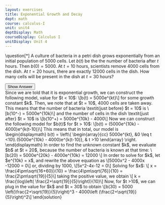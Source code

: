 ```yaml
---
layout: exercises
title: Exponential Growth and Decay
dept: math
course: calculus-I
unit: unit4
deptDisplay: Math
courseDisplay: Calculus I
unitDisplay: Unit 4
---
```


\question[$*$] A culture of bacteria in a petri dish grows exponentially from an initial population of 5000 cells. Let $b(t)$ be the the number of bacteria after $t$ hours. Then $b(0) = 5000$. At $t = 10$ hours, scientists remove 4000 cells from the dish. At $t = 20$ hours, there are exactly 12000 cells in the dish. How many cells will be present in the dish at $t = 30$ hours?

<div class="answerBox">
<button onclick="myFunction('answer1')" class="answerButton">Show Answer</button>
<div  id="answer1" class="answer" >
Since we are told that it is exponential growth, we can construct the following model, value for $t < 10$:
\[b(t) = 5000e^{kt}\]
for some growth constant $k$. Then, we note that at $t = 10$, 4000 cells are taken away. This means that the number of bacteria \textit{just before} $t = 10$ is 
\[b(10^-) = 5000e^{10k}\]
and the number of cells in the dish \textit{just after} $t = 10$ is
\[b(10^+) = 5000e^{10k} - 4000\]
Now we can construct the following model for $b(t)$ for $t > 10$:
\[b(t) = (5000e^{10k} - 4000)e^{k(t-10)}\]
This means that in total, our model is 
\begin{displaymath}
b(t) = \left\{
\begin{array}{cc}
5000e^{kt}, &0 \leq t <10\\
(5000e^{10k} - 4000)e^{k(t-10)}, & t >10
\end{array}
\right.
\end{displaymath}
In order to find the unknown constant $k$, we evaluate $b$ at $t = 20$, because the number of bacteria is known at that time:
\[b(20) = 5000e^{20k} - 4000e^{10k} = 12000 \]
In order to solve for $k$, let $e^{10k} = x$, and rewrite the above equation as
\[5000x^2 - 4000x -12000 = 0\]
or, dividing by 1000, 
\[5x^2-4x-12 = 0\]
Solving for $x$: 
\[ x = \frac{4\pm\sqrt{16+60}}{10} = \frac{4\pm\sqrt{76}}{10} = \frac{2\pm\sqrt{19}}{5}\]
taking the positive value, we obtain
\[ k = \frac{\log\left( \frac{2+\sqrt{19}}{5}\right)}{10}\]
Now, for $t >10$, we can plug in the value for $k$ and $t = 30$ to obtain 
\[b(30) = 5000 \left(\frac{2+\sqrt{19}}{5}\right)^3 - 4000\left (\frac{2+\sqrt{19}}{5}\right)^2\]
\end{solution}






